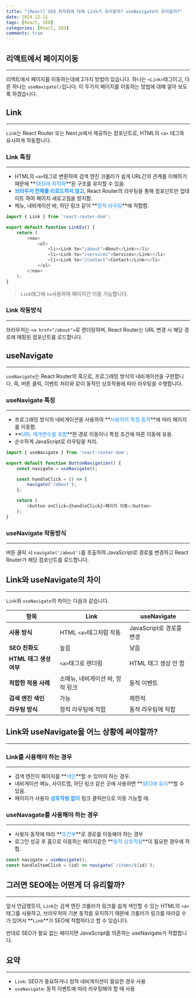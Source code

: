 ```yaml
---
title: "[React] SEO 최적화에 대해 Link가 유리할까? useNavigate이 유리할까?"
date: 2024-12-11
tags: [React, SEO]
categories: [React, SEO]
comments: true
---
```


## 리액트에서 페이지이동
---
리액트에서 페이지를 이동하는데에 2가지 방법이 있습니다. 하나는 `<Link>`태그이고, 다른 하나는 `useNavigate()`입니다. 이 두가지 페이지를 이동하는 방법에 대해 알아 보도록 하겠습니다.

## Link
---
`Link`는 React Router 또는 Next.js에서 제공하는 컴포넌트로, HTML의 `<a>` 태그와 유사하게 작동합니다.

### Link 특징
---
- HTML의 `<a>`태그로 변환하여 검색 엔진 크롤러가 쉽게 URL간의 관계를 이해하기 때문에 **<font color="#1E90FF">SEO에 최적화</font>**된 구조를 유지할 수 있음.
- **<font color="#1E90FF">브라우저 전체를 리로드하지 않고</font>**, React Router의 라우팅을 통해 컴포넌트만 업데이트 하여 페이지 새로고침을 방지함.
- 메뉴, 내비게이션 바, 하단 링크 같이 **<font color="#1E90FF">정적 라우팅</font>**에 적합함.

```javascript
import { Link } from 'react-router-dom';

export default function LinkEx() {
    return (
        <nav>
            <ul>
                <li><Link to="/about">About</Link></li>
                <li><Link to="/services">Services</Link></li>
                <li><Link to="/contact">Contact</Link></li>
            </ul>
        </nav>
    );
}
```
<blockquote class="prompt-tip"><code class="highlighter-rouge">Link</code>태그에 <code class="highlighter-rouge">to</code>사용하여 페이지간 이동 가능합니다.</blockquote>

### Link 작동방식
---
브라우저는 `<a href="/about">`로 렌더링하며, React Router는 URL 변경 시 해당 경로에 매핑된 컴포넌트를 로드합니다.

## useNavigate
---
`useNavigate`는 React Router의 훅으로, 프로그래밍 방식의 내비게이션을 구현합니다. 즉, 버튼 클릭, 이벤트 처리와 같이 동적인 상호작용에 따라 라우팅을 수행합니다.

### useNavigate 특징
---
- 프로그래밍 방식의 네비게이션을 사용하여 **<font color="#1E90FF">사용자의 특정 동작</font>**에 따라 페이지를 이동함.
- **<font color="#1E90FF">URL 매개변수를 포함</font>**한 경로 이동이나 특정 조건에 따른 이동에 유용.
- 순수하게 JavaScript로 라우팅을 처리.

```javascript
import { useNavigate } from 'react-router-dom';

export default function ButtonNavigation() {
    const navigate = useNavigate();

    const handleClick = () => {
        navigate('/about');
    };

    return (
        <button onClick={handleClick}>페이지 이동</button>
    );
}
```
### useNavigate 작동방식
---
버튼 클릭 시 `navigate('/about')`를 호출하여 JavaScript로 경로를 변경하고 React Router가 해당 컴포넌트를 로드합니다.

## Link와 useNavigate의 차이
---
`Link`와 `useNavigate`의 차이는 다음과 같습니다.

|항목|Link|useNavigate|
|------|---|---|
|**사용 방식**|HTML `<a>`태그처럼 작동|JavaScript로 경로를 변경|
|**SEO 친화도**|높음|낮음|
|**HTML 태그 생성 여부**|`<a>`태그로 렌더링|HTML 태그 생성 안 함|
|**적합한 적용 사례**|소메뉴, 네비게이션 바, 정적 링크|동적 이벤트|
|**검색 엔진 색인**|가능|제한적|
|**라우팅 방식**|정적 라우팅에 적합|동적 라우팅에 적합|

## Link와 useNavigate을 어느 상황에 써야할까?
---

### Link를 사용해야 하는 경우
---
- 검색 엔진이 페이지를 **<font color="#1E90FF">색인</font>**할 수 있어야 하는 경우.
- 네비게이션 메뉴, 사이트맵, 하단 링크 같은 곳에 사용하면 **<font color="#1E90FF">SEO에 유리</font>**할 수 있음.
- 페이지가 사용자 **<font color="#1E90FF">상호작용 없이</font>** 링크 클릭만으로 이동 가능할 때.

### useNavagate를 사용해야 하는 경우
---
- 사용자 동작에 따라 **<font color="#1E90FF">조건부</font>**로 경로를 이동해야 하는 경우
- 로그인 성공 후 홈으로 이동하는 페이지같은 **<font color="#1E90FF">동적 상호작용</font>**이 필요한 경우에 적합.

```javascript
const navigate = useNavigate();
const handleItemClick = (id) => navigate(`/items/${id}`);
```

## 그러면 SEO에는 어떤게 더 유리할까?
---
앞서 언급했듯이, `Link`는 검색 엔진 크롤러가 링크를 쉽게 색인할 수 있는 HTML의 `<a>`태그를 사용하고, 브라우저의 기본 동작을 유지하기 때문에 크롤러가 링크를 따라갈 수가 있어서 **`Link`**가 SEO에 적합하다고 할 수 있습니다.

반대로 SEO가 필요 없는 페이지면 JavaScript를 의존하는 useNavigate가 적합합니다.

## 요약
---
- `Link`: SEO가 중요하거나 정적 네비게이션이 필요한 경우 사용
- `useNavigate`: 동적 이벤트에 따라 라우팅해야 할 때 사용